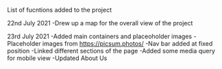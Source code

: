 List of fucntions added to the project


22nd July 2021
    -Drew up a map for the overall view of the project

23rd July 2021
    -Added main containers and placeoholder images
    -Placeholder images from https://picsum.photos/
    -Nav bar added at fixed position
    -Linked different sections of the page
    -Added some media query for mobile view
    -Updated About Us 
    